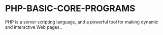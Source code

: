 # PHP-BASIC-CORE-PROGRAMS

PHP is a server scripting language, and a powerful tool for making dynamic and interactive Web pages..
